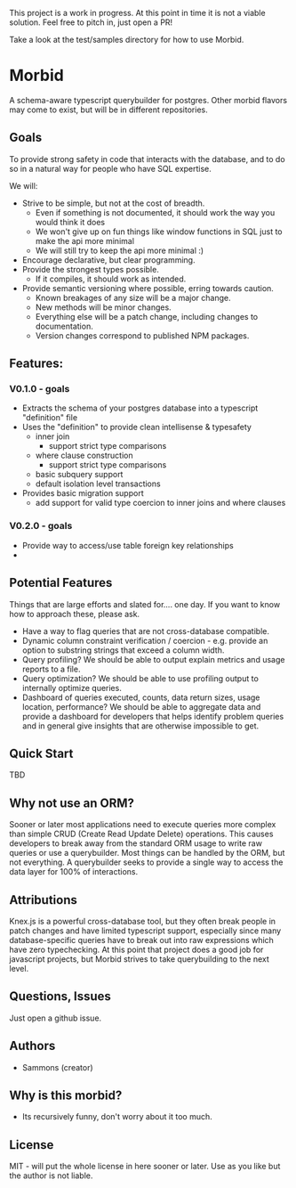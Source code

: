 This project is a work in progress. At this point in time it is not a viable solution. Feel free to pitch in, just open a PR!

Take a look at the test/samples directory for how to use Morbid.

# Morbid

A schema-aware typescript querybuilder for postgres. Other morbid flavors may come to exist, but will be in different repositories.

## Goals

To provide strong safety in code that interacts with the database, and to do so in a natural way for people who have SQL expertise.

We will:

* Strive to be simple, but not at the cost of breadth.
  + Even if something is not documented, it should work the way you would think it does
  + We won't give up on fun things like window functions in SQL just to make the api more minimal
  + We will still try to keep the api more minimal :)
* Encourage declarative, but clear programming.
* Provide the strongest types possible.
  + If it compiles, it should work as intended.
* Provide semantic versioning where possible, erring towards caution.
  + Known breakages of any size will be a major change.
  + New methods will be minor changes.
  + Everything else will be a patch change, including changes to documentation.
  + Version changes correspond to published NPM packages.

## Features:

### V0.1.0 - goals

* Extracts the schema of your postgres database into a typescript "definition" file
* Uses the "definition" to provide clean intellisense & typesafety
  - inner join 
    + support strict type comparisons
  - where clause construction
    + support strict type comparisons
  - basic subquery support
  - default isolation level transactions
* Provides basic migration support
  - add support for valid type coercion to inner joins and where clauses
### V0.2.0 - goals

* Provide way to access/use table foreign key relationships
* 

## Potential Features

Things that are large efforts and slated for.... one day. If you want to know how to approach these, please ask.

* Have a way to flag queries that are not cross-database compatible.
* Dynamic column constraint verification / coercion - e.g. provide an option to substring strings that exceed a column width.
* Query profiling? We should be able to output explain metrics and usage reports to a file.
* Query optimization? We should be able to use profiling output to internally optimize queries.
* Dashboard of queries executed, counts, data return sizes, usage location, performance? We should be able to aggregate data and provide a dashboard for developers that helps identify problem queries and in general give insights that are otherwise impossible to get.

## Quick Start

TBD

## Why not use an ORM?

Sooner or later most applications need to execute queries more complex than simple CRUD (Create Read Update Delete) operations. This causes developers to break away from the standard ORM usage to write raw queries or use a querybuilder. Most things can be handled by the ORM, but not everything. A querybuilder seeks to provide a single way to access the data layer for 100% of interactions.

## Attributions

Knex.js is a powerful cross-database tool, but they often break people in patch changes and have limited typescript support, especially since many database-specific queries have to break out into raw expressions which have zero typechecking. At this point that project does a good job for javascript projects, but Morbid strives to take querybuilding to the next level.

## Questions, Issues

Just open a github issue.

## Authors

- Sammons (creator)

## Why is this morbid?

- Its recursively funny, don't worry about it too much.

## License

MIT - will put the whole license in here sooner or later. Use as you like but the author is not liable.
